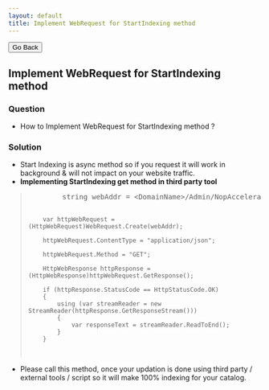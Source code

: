 ```yaml
---
layout: default
title: Implement WebRequest for StartIndexing method
---
```

<div class="backtoprevpage">
  <button id="backButton">Go Back</button>
</div>
<div class="page-title">
  <h2>Implement WebRequest for StartIndexing method</h2>
</div>
<div class="sub-section">
  <div class="sub-title">
    <h3>
      <span>Question</span>
    </h3>
  </div>
  <div class="section-content">
    <ul class="subinfo-badges">
      <li>How to Implement WebRequest for StartIndexing method ?</li>
    </ul>
  </div>
</div> 
<div class="sub-section">
  <div class="sub-title">
    <h3>
      <span>Solution</span>
    </h3>
  </div>
  <div class="section-content">
    <ul class="subinfo-badges">
      <li>Start Indexing is async method so if you request it will work in background & will not impact on your website traffic.</li>
      <li>
        <strong>Implementing StartIndexing get method in third party tool</strong>
      </li>
    </ul>
  </div>
  <div class="section-content">
    <blockquote>
      <pre>
        string webAddr = &lt;DomainName&gt;/Admin/NopAcceleratePlusSearch/StartIndexing;

        var httpWebRequest = (HttpWebRequest)WebRequest.Create(webAddr);

        httpWebRequest.ContentType = "application/json";

        httpWebRequest.Method = "GET";

        HttpWebResponse httpResponse = (HttpWebResponse)httpWebRequest.GetResponse();

        if (httpResponse.StatusCode == HttpStatusCode.OK)
        {
            using (var streamReader = new StreamReader(httpResponse.GetResponseStream()))
            {
                var responseText = streamReader.ReadToEnd();
            }
        }
</pre>
    </blockquote>
    <ul class="subinfo-badges">
      <li>Please call this method, once your updation is done using third party / external tools / script so it will make 100% indexing for your catalog.
      </li>
    </ul>
  </div>
</div>